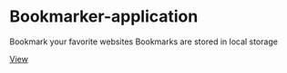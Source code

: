 # Bookmarker-application

Bookmark your favorite websites
Bookmarks are stored in local storage

[View](https://dusangrbic.github.io/Bookmarker-application/)
